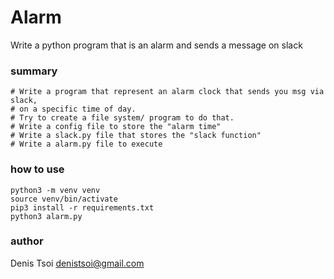 # Alarm

Write a python program that is an alarm and sends a message on slack

### summary

```
# Write a program that represent an alarm clock that sends you msg via slack, 
# on a specific time of day.
# Try to create a file system/ program to do that.
# Write a config file to store the "alarm time"
# Write a slack.py file that stores the "slack function"
# Write a alarm.py file to execute
```

### how to use

```
python3 -m venv venv
source venv/bin/activate
pip3 install -r requirements.txt
python3 alarm.py
```

### author
Denis Tsoi <denistsoi@gmail.com>